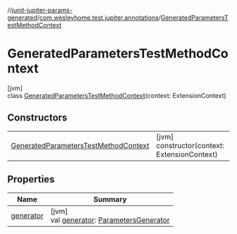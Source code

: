 //[junit-jupiter-params-generated](../../../index.md)/[com.wesleyhome.test.jupiter.annotations](../index.md)/[GeneratedParametersTestMethodContext](index.md)

# GeneratedParametersTestMethodContext

[jvm]\
class [GeneratedParametersTestMethodContext](index.md)(context: ExtensionContext)

## Constructors

| | |
|---|---|
| [GeneratedParametersTestMethodContext](-generated-parameters-test-method-context.md) | [jvm]<br>constructor(context: ExtensionContext) |

## Properties

| Name | Summary |
|---|---|
| [generator](generator.md) | [jvm]<br>val [generator](generator.md): [ParametersGenerator](../../com.wesleyhome.test.jupiter.generator/-parameters-generator/index.md) |
